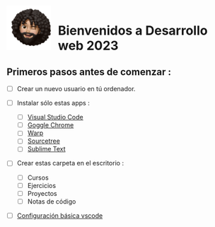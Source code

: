 <img src="/img/emoji1.png" alt="alfonso martin emoji" style="width:100px; float:left; margin-right: 1rem;" />

# Bienvenidos a Desarrollo web 2023

## Primeros pasos antes de comenzar :

- [ ] Crear un nuevo usuario en tú ordenador.

- [ ] Instalar sólo estas apps :

  - [ ] [Visual Studio Code](https://code.visualstudio.com/)
  - [ ] [Goggle Chrome](https://www.google.com/chrome/index.html)
  - [ ] [Warp](https://www.warp.dev/)
  - [ ] [Sourcetree](https://www.sourcetreeapp.com/)
  - [ ] [Sublime Text](https://www.sublimetext.com/)

- [ ] Crear estas carpeta en el escritorio :

  - [ ] Cursos
  - [ ] Ejercicios
  - [ ] Proyectos
  - [ ] Notas de código

- [ ] [Configuración básica vscode](/vscodeconfig.md)
